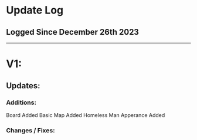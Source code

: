 # Update Log
## Logged Since December 26th 2023
------
# V1:
## Updates:
### Additions:
Board Added
Basic Map Added
Homeless Man Apperance Added
### Changes / Fixes:

